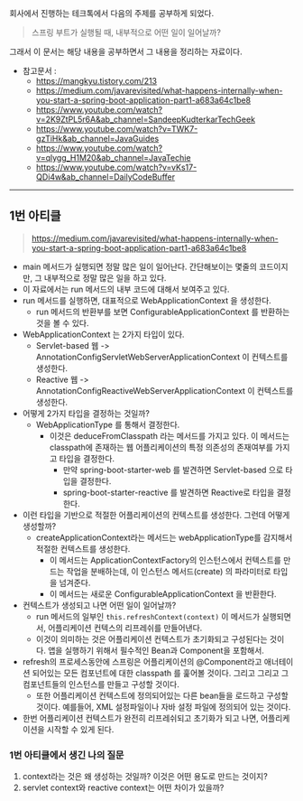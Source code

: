 회사에서 진행하는 테크톡에서 다음의 주제를 공부하게 되었다. 

>스프링 부트가 실행될 때, 내부적으로 어떤 일이 일어날까? 

그래서 이 문서는 해당 내용을 공부하면서 그 내용을 정리하는 자료이다. 

- 참고문서 : 
	- https://mangkyu.tistory.com/213
	- https://medium.com/javarevisited/what-happens-internally-when-you-start-a-spring-boot-application-part1-a683a64c1be8
	- https://www.youtube.com/watch?v=2K9ZtPL5r6A&ab_channel=SandeepKudterkarTechGeek
	- https://www.youtube.com/watch?v=TWK7-gzTiHk&ab_channel=JavaGuides
	- https://www.youtube.com/watch?v=qlygg_H1M20&ab_channel=JavaTechie
	- https://www.youtube.com/watch?v=vKs17-QDi4w&ab_channel=DailyCodeBuffer

---

## 1번 아티클

> https://medium.com/javarevisited/what-happens-internally-when-you-start-a-spring-boot-application-part1-a683a64c1be8

- main 메서드가 실행되면 정말 많은 일이 일어난다. 간단해보이는 몇줄의 코드이지만, 그 내부적으로 정말 많은 일을 하고 있다. 
- 이 자료에서는 run 메서드의 내부 코드에 대해서 보여주고 있다. 
- run 메서드를 실행하면, 대표적으로 WebApplicationContext 을 생성한다. 
	- run 메서드의 반환부를 보면 ConfigurableApplicationContext 를 반환하는 것을 볼 수 있다. 
- WebApplicationContext 는 2가지 타입이 있다. 
	- Servlet-based 웹 -> AnnotationConfigServletWebServerApplicationContext 이 컨텍스트를 생성한다. 
	- Reactive 웹  -> AnnotationConfigReactiveWebServerApplicationContext 이 컨텍스트를 생성한다. 
- 어떻게 2가지 타입을 결정하는 것일까? 
	- WebApplicationType 를 통해서 결정한다. 
		- 이것은 deduceFromClasspath 라는 메서드를 가지고 있다. 이 메서드는 classpath에 존재하는  웹 어플리케이션의 특정 의존성의 존재여부를 가지고 타입을 결정한다. 
			- 만약 spring-boot-starter-web 를 발견하면 Servlet-based 으로 타입을 결정한다. 
			- spring-boot-starter-reactive 를 발견하면 Reactive로 타입을 결정한다. 
- 이런 타입을 기반으로 적절한 어플리케이션의 컨텍스트를 생성한다. 그런데 어떻게 생성할까? 
	- createApplicationContext라는 메서드는 webApplicationType를 감지해서 적절한 컨텍스트를 생성한다. 
		- 이 메서드는 ApplicationContextFactory의 인스턴스에서 컨텍스트를 만드는 작업을 분배하는데, 이 인스턴스 메서드(create) 의 파라미터로 타입을 넘겨준다. 
		- 이 메서드는 새로운 ConfigurableApplicationContext 을 반환한다. 
- 컨텍스트가 생성되고 나면 어떤 일이 일어날까? 
	- run 메서드의 일부인 `this.refreshContext(context)` 이 메서드가 실행되면서, 어플리케이션 컨텍스의 리프레쉬를 만들어낸다. 
	- 이것이 의미하는 것은 어플리케이션 컨텍스트가 초기화되고 구성된다는 것이다. 앱을 실행하기 위해서 필수적인 Bean과 Component을 포함해서. 
- refresh의 프로세스동안에 스프링은 어플리케이션의  @Component라고 애너테이션 되어있는 모든 컴포넌트에 대한 classpath 를 훑어볼 것이다. 그리고 그리고 그 컴포넌트들의 인스턴스를 만들고 구성할 것이다. 
	- 또한 어플리케이션 컨텍스트에 정의되어있는 다른 bean들을 로드하고 구성할 것이다. 예를들어, XML 설정파일이나 자바 설정 파일에 정의되어 있는 것이다.
- 한번 어플리케이션 컨텍스트가 완전히 리프레쉬되고 초기화가 되고 나면, 어플리케이션을 시작할 수 있게 된다. 


### 1번 아티클에서 생긴 나의 질문 

1. context라는 것은 왜 생성하는 것일까? 이것은 어떤 용도로 만드는 것이지? 
2. servlet context와 reactive context는 어떤 차이가 있을까? 